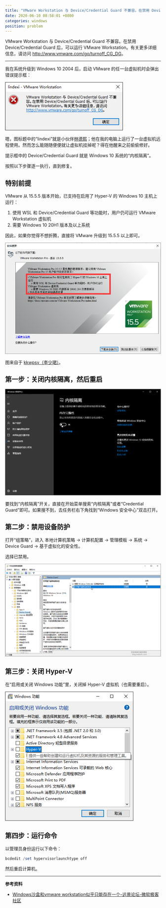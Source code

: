 ```yaml
---
title: "VMware Workstation 与 Device/Credential Guard 不兼容。在禁用 Device/Credential Guard 后，可以运行 VMware Workstation"
date: 2020-06-10 08:58:01 +0800
categories: windows
position: problem
---
```


VMware Workstation 与 Device/Credential Guard 不兼容。在禁用 Device/Credential Guard 后，可以运行 VMware Workstation。有关更多详细信息，请访问 <http://www.vmware.com/go/turnoff_CG_DG>。

---

我在系统升级到 Windows 10 2004 后，启动 VMware 的任一台虚拟机时会弹出错误提示框：

![不兼容](/static/posts/2020-06-08-08-53-37.png)

嗯，图标题中的“lindexi”就是小伙伴[林德熙](https://blog.lindexi.com/)；他在我的电脑上运行了一台虚拟机远程使用。然而怎么能随随便便就让虚拟机挂掉呢？得在他醒来之前偷偷修好。

提示框中的 Device/Credential Guard 就是 Windows 10 系统的“内核隔离”。

按照以下步骤逐一执行，直到修复。

## 特别前提

VMware 从 15.5.5 版本开始，已支持在启用了 Hyper-V 的 Windows 10 主机上运行：

1. 使用 WSL 和 Device/Credential Guard 等功能时，用户仍可运行 VMware Workstation 虚拟机
2. 需要 Windows 10 20H1 版本及以上系统

因此，如果你觉得不想折腾，直接将 VMware 升级到 15.5.5 以上即可。

![15.5.5](/static/posts/2020-06-10-08-55-34.png)

图来自于 [kkwpsv（李少珺）](https://blog.sdlsj.net/)。

## 第一步：关闭内核隔离，然后重启

![关闭内核隔离](/static/posts/2020-06-08-09-03-28.png)

要找到“内核隔离”开关，直接在开始菜单搜索“内核隔离”或者“Credential Guard”即可。如果搜不到，去任务栏右下角找到“Windows 安全中心”双击打开。

## 第二步：禁用设备防护

打开“组策略”，进入 本地计算机策略 -> 计算机配置 -> 管理模板 -> 系统 -> Device Guard -> 基于虚拟化的安全性。

选择已禁用。

![禁用基于虚拟化的安全性](/static/posts/2020-06-10-08-41-37.png)

## 第三步：关闭 Hyper-V

在“启用或关闭 Windows 功能”里，关闭掉 Hyper-V 虚拟机（也需要重启）。

![关闭 Hyper-V](/static/posts/2020-06-10-08-48-21.png)

## 第四步：运行命令

以管理员身份运行以下命令：

```powershell
bcdedit /set hypervisorlaunchtype off
```

然后重启计算机。

---

**参考资料**

- [Windows沙盒和vmware workstation似乎只能存在一个-远景论坛-微软极客社区](http://bbs.pcbeta.com/forum.php?mod=viewthread&tid=1813168&page=1#pid49133290)
